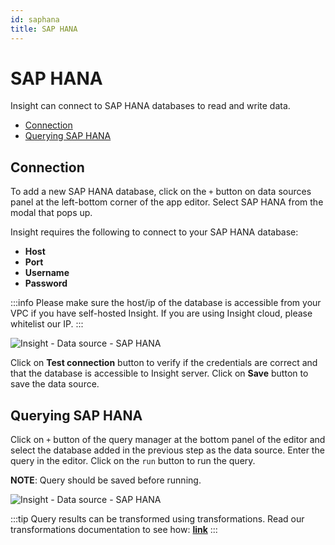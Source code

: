 ```yaml
---
id: saphana
title: SAP HANA
---
```


# SAP HANA

Insight can connect to SAP HANA databases to read and write data.

- [Connection](#connection)
- [Querying SAP HANA](#querying-sap-hana)

## Connection

To add a new SAP HANA database, click on the `+` button on data sources panel at the left-bottom corner of the app editor. Select SAP HANA from the modal that pops up.

Insight requires the following to connect to your SAP HANA database:

- **Host**
- **Port**
- **Username**
- **Password**

:::info
Please make sure the host/ip of the database is accessible from your VPC if you have self-hosted Insight. If you are using Insight cloud, please whitelist our IP.
:::

<div style={{textAlign: 'center'}}>

![Insight - Data source - SAP HANA](/_images/insight2/datasource-reference/saphana/connect.png)

</div>

Click on **Test connection** button to verify if the credentials are correct and that the database is accessible to Insight server. Click on **Save** button to save the data source.

## Querying SAP HANA

Click on `+` button of the query manager at the bottom panel of the editor and select the database added in the previous step as the data source. Enter the query in the editor. Click on the `run` button to run the query.

**NOTE**: Query should be saved before running.

<div style={{textAlign: 'center'}}>

![Insight - Data source - SAP HANA](/_images/insight2/datasource-reference/saphana/query.png)

</div>

:::tip
Query results can be transformed using transformations. Read our transformations documentation to see how: **[link](/docs/tutorial/transformations)**
:::
